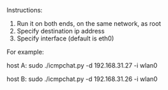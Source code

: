 Instructions:
1. Run it on both ends, on the same network, as root
2. Specify destination ip address
3. Specify interface (default is eth0)

For example:

host A:
sudo ./icmpchat.py -d 192.168.31.27 -i wlan0

host B:
sudo ./icmpchat.py -d 192.168.31.26 -i wlan0

